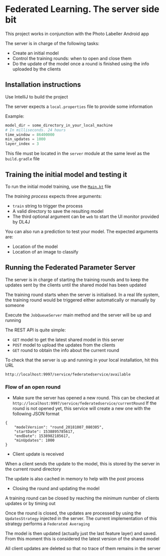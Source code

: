 # Federated Learning. The server side bit

This project works in conjunction with the Photo Labeller Android app

The server is in charge of the following tasks:

* Create an initial model
* Control the training rounds: when to open and close them
* Do the update of the model once a round is finished using the info uploaded by the clients

## Installation instructions
Use IntelliJ to build the project

The server expects a `local.properties` file to provide some information

Example: 

```python
model_dir = some_directory_in_your_local_machine
# In milliseconds. 24 hours
time_window = 86400000
min_updates = 1000
layer_index = 3

```

This file must be located in the `server` module at the same level as the `build.gradle` file 

## Training the initial model and testing it
To run the initial model training, use the [`Main.kt`](https://github.com/mccorby/PhotoLabellerServer/blob/master/model/src/main/kotlin/com/mccorby/photolabeller/ml/Main.kt) file

The *training process* expects three arguments:
* `train` string to trigger the process
* A valid directory to save the resulting model
* The third optional argument can be `web` to start the UI monitor provided by DL4J

You can also run a prediction to test your model. The expected arguments are:
* Location of the model
* Location of an image to classify

## Running the Federated Parameter Server
The server is in charge of starting the training rounds and to keep the updates sent by the clients until the shared model has been updated

The training round starts when the server is initialised. In a real life system, the training round would be triggered either automatically or manually by someone

Execute the `JobQueueServer` main method and the server will be up and running

The REST API is quite simple:
* `GET` model to get the latest shared model in this server
* `POST` model to upload the updates from the clients
* `GET` round to obtain the info about the current round

To check that the server is up and running in your local installation, hit this URL

```http://localhost:9997/service/federatedservice/available```

### Flow of an open round
* Make sure the server has opened a new round. This can be checked at 
```http://localhost:9997/service/federatedservice/currentRound```
If the round is not opened yet, this service will create a new one with the following JSON format


```
{
    "modelVersion": "round_20181007_080305",
    "startDate": 1538895785617,
    "endDate": 1538982185617,
    "minUpdates": 1000
}
```
* Client update is received

When a client sends the update to the model, this is stored by the server in the current round directory

The update is also cached in memory to help with the post process


* Closing the round and updating the model

A training round can be closed by reaching the minimum number of clients updates or by timing out

Once the round is closed, the updates are processed by using the `UpdatesStrategy` injected in the server. The current implementation of this strategy performs a `Federated Averaging`

The model is then updated (actually just the last feature layer) and saved. From this moment this is considered the latest version of the shared model

All client updates are deleted so that no trace of them remains in the server
